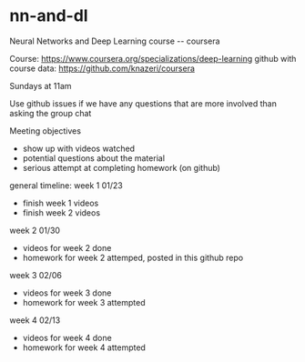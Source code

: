 # nn-and-dl
Neural Networks and Deep Learning course -- coursera

Course: https://www.coursera.org/specializations/deep-learning
github with course data: https://github.com/knazeri/coursera

Sundays at 11am

Use github issues if we have any questions that are more involved than asking the group chat

Meeting objectives
- show up with videos watched
- potential questions about the material
- serious attempt at completing homework (on github)

general timeline:
week 1 01/23
- finish week 1 videos
- finish week 2 videos

week 2 01/30
- videos for week 2 done
- homework for week 2 attemped, posted in this github repo

week 3 02/06
- videos for week 3 done
- homework for week 3 attempted

week 4 02/13
- videos for week 4 done
- homework for week 4 attempted
